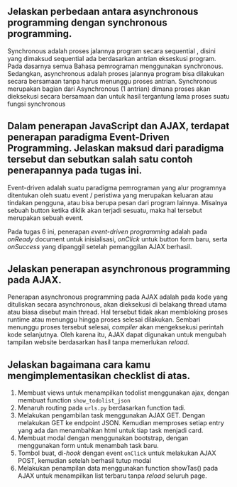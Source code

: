## Jelaskan perbedaan antara asynchronous programming dengan synchronous programming.
Synchronous adalah proses jalannya program secara sequential , disini yang dimaksud sequential ada berdasarkan antrian ekseskusi program. Pada dasarnya semua Bahasa pemrograman menggunakan synchronous. Sedangkan, asynchronous adalah proses jalannya program bisa dilakukan secara bersamaan tanpa harus menunggu proses antrian. Synchronous merupakan bagian dari Asynchronous (1 antrian) dimana proses akan dieksekusi secara bersamaan dan untuk hasil tergantung lama proses suatu fungsi synchronous 

## Dalam penerapan JavaScript dan AJAX, terdapat penerapan paradigma Event-Driven Programming. Jelaskan maksud dari paradigma tersebut dan sebutkan salah satu contoh penerapannya pada tugas ini.
Event-driven adalah suatu paradigma pemrograman yang alur programnya ditentukan oleh suatu event / peristiwa yang merupakan keluaran atau tindakan pengguna, atau bisa berupa pesan dari program lainnya. Misalnya sebuah button ketika diklik akan terjadi sesuatu, maka hal tersebut merupakan sebuah event.

Pada tugas 6 ini, penerapan *event-driven programming* adalah pada *onReady* document untuk inisialisasi, *onClick* untuk button form baru, serta *onSuccess* yang dipanggil setelah pemanggilan AJAX berhasil.
 
## Jelaskan penerapan asynchronous programming pada AJAX.
Penerapan asynchronous programming pada AJAX adalah pada kode yang dituliskan secara asynchronous, akan dieksekusi di belakang thread utama atau biasa disebut main thread. Hal tersebut tidak akan membloking proses runtime atau menunggu hingga proses selesai dilakukan. Sembari menunggu proses tersebut selesai, *compiler* akan mengeksekusi perintah kode selanjutnya. Oleh karena itu, AJAX dapat digunakan untuk mengubah tampilan website berdasarkan hasil tanpa memerlukan *reload*.

## Jelaskan bagaimana cara kamu mengimplementasikan checklist di atas.
1. Membuat views untuk menampilkan todolist menggunakan ajax, dengan membuat function `show_todolist_json`
2. Menaruh routing pada `urls.py` berdasarkan function tadi.
3. Melakukan pengambilan task menggunakan AJAX GET. Dengan melakukan GET ke endpoint JSON. Kemudian memproses setiap entry yang ada dan menambahkan html untuk tiap task menjadi card.
4. Membuat modal dengan menggunakan bootstrap, dengan menggunakan form untuk menambah task baru.
5. Tombol buat, di-*hook* dengan event `onClick` untuk melakukan AJAX POST, kemudian setelah berhasil tutup modal
6. Melakukan penampilan data menggunakan function showTas() pada AJAX untuk menampilkan list terbaru tanpa *reload* seluruh page.